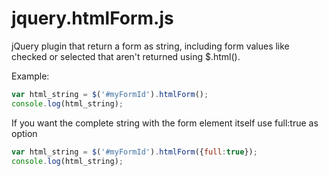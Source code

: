 jquery.htmlForm.js
==================

jQuery plugin that return a form as string, including form values like 
checked or selected that aren't returned using $.html().

Example:

```javascript
var html_string = $('#myFormId').htmlForm();
console.log(html_string);
```

If you want the complete string with the form element itself use full:true as option

```javascript
var html_string = $('#myFormId').htmlForm({full:true});
console.log(html_string);
```